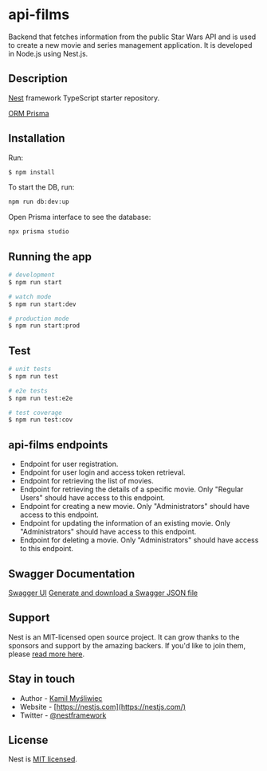 # api-films
Backend that fetches information from the public Star Wars API and is used to create a new movie and series management application. It is developed in Node.js using Nest.js.

## Description

[Nest](https://github.com/nestjs/nest) framework TypeScript starter repository.

[ORM Prisma](https://www.prisma.io/)

## Installation
Run:

```bash
$ npm install
```

To start the DB, run:

```bash
npm run db:dev:up
```

Open Prisma interface to see the database:

```bash
npx prisma studio
```



## Running the app

```bash
# development
$ npm run start

# watch mode
$ npm run start:dev

# production mode
$ npm run start:prod
```

## Test

```bash
# unit tests
$ npm run test

# e2e tests
$ npm run test:e2e

# test coverage
$ npm run test:cov
```

## api-films endpoints

- Endpoint for user registration.
- Endpoint for user login and access token retrieval.
- Endpoint for retrieving the list of movies.
- Endpoint for retrieving the details of a specific movie. Only "Regular Users" should have access to this endpoint.
- Endpoint for creating a new movie. Only "Administrators" should have access to this endpoint.
- Endpoint for updating the information of an existing movie. Only "Administrators" should have access to this endpoint.
- Endpoint for deleting a movie. Only "Administrators" should have access to this endpoint.

## Swagger Documentation
[Swagger UI](http://localhost:3000/api-films)
[Generate and download a Swagger JSON file](http://localhost:3000/api-films-json)

## Support

Nest is an MIT-licensed open source project. It can grow thanks to the sponsors and support by the amazing backers. If you'd like to join them, please [read more here](https://docs.nestjs.com/support).

## Stay in touch

- Author - [Kamil Myśliwiec](https://kamilmysliwiec.com)
- Website - [https://nestjs.com](https://nestjs.com/)
- Twitter - [@nestframework](https://twitter.com/nestframework)

## License

Nest is [MIT licensed](LICENSE).

